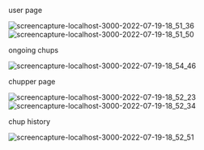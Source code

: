 user page

![screencapture-localhost-3000-2022-07-19-18_51_36](https://media.git.generalassemb.ly/user/42808/files/6ac83493-d54a-4e59-bfa1-f3bf4bd154af)
![screencapture-localhost-3000-2022-07-19-18_51_50](https://media.git.generalassemb.ly/user/42808/files/a0b9dea8-20b7-4ba0-9374-9651868ff3f0)

ongoing chups

![screencapture-localhost-3000-2022-07-19-18_54_46](https://media.git.generalassemb.ly/user/42808/files/f5bf0c83-07ee-4d86-95ae-c4cba55971d1)

chupper page

![screencapture-localhost-3000-2022-07-19-18_52_23](https://media.git.generalassemb.ly/user/42808/files/2de2d98f-6e9d-486a-9f87-7cebf7c41380)
![screencapture-localhost-3000-2022-07-19-18_52_34](https://media.git.generalassemb.ly/user/42808/files/f47ca71a-e269-46c6-a051-9844b8b7a40c)

chup history

![screencapture-localhost-3000-2022-07-19-18_52_51](https://media.git.generalassemb.ly/user/42808/files/47a6a746-2b5c-4795-a0da-ba8671a79141)
